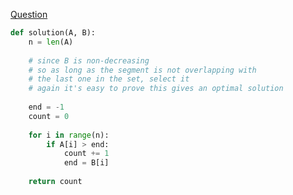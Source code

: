 [Question](https://app.codility.com/programmers/lessons/16-greedy_algorithms/max_nonoverlapping_segments/)

```python
def solution(A, B):
    n = len(A)
    
    # since B is non-decreasing
    # so as long as the segment is not overlapping with
    # the last one in the set, select it
    # again it's easy to prove this gives an optimal solution
    
    end = -1
    count = 0
    
    for i in range(n):
        if A[i] > end:
            count += 1
            end = B[i]
            
    return count
```